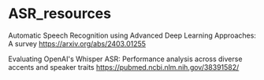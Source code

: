 # ASR_resources

Automatic Speech Recognition using Advanced Deep Learning Approaches: A survey
https://arxiv.org/abs/2403.01255

Evaluating OpenAI's Whisper ASR: Performance analysis across diverse accents and speaker traits
https://pubmed.ncbi.nlm.nih.gov/38391582/
